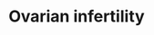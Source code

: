 ---
annotations:
- id: CL:0000501
  parent: animal cell
  type: Cell Type Ontology
  value: granulosa cell
- id: DOID:5223
  type: Disease Ontology
  value: infertility
- id: PW:0001699
  parent: disease pathway
  type: Pathway Ontology
  value: urogenital disease pathway
- id: CL:0000023
  parent: native cell
  type: Cell Type Ontology
  value: oocyte
authors:
- I.BenShlomo
- MaintBot
- Thomas
- A.Hsueh
- Khanspers
- AlexanderPico
- Andra
- Fehrhart
- Eweitz
- VanessaSousa
- Egonw
- Larsgw
citedin:
- link: PMC5390468
  title: Enrichment of in vivo transcription data from dietary intervention studies
    with in vitro data provides improved insight into gene regulation mechanisms in
    the intestinal mucosa (2017)
communities:
- Diseases
description: 'Ovarian bottleneck genes associated with infertility. A valuable approach
  to the study of infertility is the comparison of mutations of individual human and
  mouse genes associated with infertility phenotypes. The individual gene pages in
  the OKdb (Ovarian Kaleidoscope Database: http://ovary.stanford.edu) contain information
  on associated fertility phenotypes sorted by ovarian and nonovarian defects and
  by subfertility or infertility. If one searches for null mutations (under mutation
  type) causing infertility (infertile - ovarian defect, under female fertility status)
  in mice (under species), 44 gene entries are found. The expression of these infertility
  genes in the oocyte and granulosa cells together with their cellular localization
  is presented in Ovarian Infertility gene map. The theca cell genes are not presented
  because most publications emphasize granulosa cell studies.  Proteins on this pathway
  have targeted assays available via the [https://assays.cancer.gov/available_assays?wp_id=WP34
  CPTAC Assay Portal]'
last-edited: 2023-02-01
ndex: b12efdb4-8b60-11eb-9e72-0ac135e8bacf
organisms:
- Homo sapiens
redirect_from:
- /index.php/Pathway:WP34
- /instance/WP34
- /instance/WP34_rr125295
revision: r125295
schema-jsonld:
- '@context': https://schema.org/
  '@id': https://wikipathways.github.io/pathways/WP34.html
  '@type': Dataset
  creator:
    '@type': Organization
    name: WikiPathways
  description: 'Ovarian bottleneck genes associated with infertility. A valuable approach
    to the study of infertility is the comparison of mutations of individual human
    and mouse genes associated with infertility phenotypes. The individual gene pages
    in the OKdb (Ovarian Kaleidoscope Database: http://ovary.stanford.edu) contain
    information on associated fertility phenotypes sorted by ovarian and nonovarian
    defects and by subfertility or infertility. If one searches for null mutations
    (under mutation type) causing infertility (infertile - ovarian defect, under female
    fertility status) in mice (under species), 44 gene entries are found. The expression
    of these infertility genes in the oocyte and granulosa cells together with their
    cellular localization is presented in Ovarian Infertility gene map. The theca
    cell genes are not presented because most publications emphasize granulosa cell
    studies.  Proteins on this pathway have targeted assays available via the [https://assays.cancer.gov/available_assays?wp_id=WP34
    CPTAC Assay Portal]'
  keywords:
  - AKT
  - ATM
  - BMPR1B
  - CCND2
  - CDK4
  - CDKN1B
  - CEBPB
  - CREB1
  - CYP19A1
  - DAZL
  - DMC1
  - EGR1
  - ESR2
  - FIGLA
  - FMR1
  - FSHR
  - GDF9
  - GJA4
  - INHA
  - LHCGR
  - MLH1
  - MSH5
  - NCOR1
  - NR5A1
  - NRIP1
  - PGR
  - PRLR
  - PTGER2
  - RAD51
  - S6K
  - SMAD3
  - SMPD1
  - SYNE2
  - TF2D
  - TSC1
  - VDR
  - ZP2
  - ZP3
  - mTOR
  license: CC0
  name: Ovarian infertility
seo: CreativeWork
title: Ovarian infertility
wpid: WP34
---